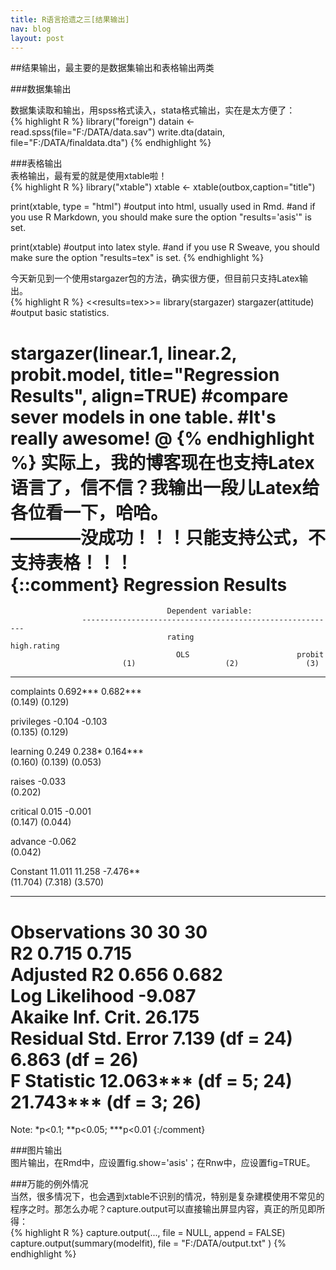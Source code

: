 ```yaml
---
title: R语言拾遗之三[结果输出]
nav: blog
layout: post
---
```


##结果输出，最主要的是数据集输出和表格输出两类  

###数据集输出  

数据集读取和输出，用spss格式读入，stata格式输出，实在是太方便了：  
{% highlight R %}
library("foreign")
datain <- read.spss(file="F:/DATA/data.sav")
write.dta(datain, file="F:/DATA/finaldata.dta")
{% endhighlight %}   
  
###表格输出  
表格输出，最有爱的就是使用xtable啦！  
{% highlight R %}
library("xtable")
xtable <- xtable(outbox,caption="title")

print(xtable, type = "html")
#output into html, usually used in Rmd.
#and if you use R Markdown, you should make sure the option "results='asis'" is set.

print(xtable)
#output into latex style. 
#and if you use R Sweave, you should make sure the option "results=tex" is set.
{% endhighlight %} 
  
今天新见到一个使用stargazer包的方法，确实很方便，但目前只支持Latex输出。  
{% highlight R %}
<<results=tex>>=
library(stargazer)
stargazer(attitude)
#output basic statistics.

stargazer(linear.1, linear.2, probit.model, title="Regression Results", align=TRUE)
#compare sever models in one table.
#It's really awesome!
@
{% endhighlight %}
实际上，我的博客现在也支持Latex语言了，信不信？我输出一段儿Latex给各位看一下，哈哈。  
————没成功！！！只能支持公式，不支持表格！！！  
{::comment}
Regression Results
=============================================================================
                                       Dependent variable:                   
                    ---------------------------------------------------------
                                       rating                     high.rating
                                         OLS                        probit   
                             (1)                    (2)               (3)    
-----------------------------------------------------------------------------
complaints                 0.692***               0.682***                   
                           (0.149)                (0.129)                    
                                                                             
privileges                  -0.104                 -0.103                    
                           (0.135)                (0.129)                    
                                                                             
learning                    0.249                  0.238*          0.164***  
                           (0.160)                (0.139)           (0.053)  
                                                                             
raises                      -0.033                                           
                           (0.202)                                           
                                                                             
critical                    0.015                                   -0.001   
                           (0.147)                                  (0.044)  
                                                                             
advance                                                             -0.062   
                                                                    (0.042)  
                                                                             
Constant                    11.011                 11.258          -7.476**  
                           (11.704)               (7.318)           (3.570)  
                                                                             
-----------------------------------------------------------------------------
Observations                  30                     30               30     
R2                          0.715                  0.715                     
Adjusted R2                 0.656                  0.682                     
Log Likelihood                                                      -9.087   
Akaike Inf. Crit.                                                   26.175   
Residual Std. Error    7.139 (df = 24)        6.863 (df = 26)                
F Statistic         12.063*** (df = 5; 24) 21.743*** (df = 3; 26)            
=============================================================================
Note:                                             *p<0.1; **p<0.05; ***p<0.01
{:/comment}
  
###图片输出  
图片输出，在Rmd中，应设置fig.show='asis'；在Rnw中，应设置fig=TRUE。  
  
###万能的例外情况  
当然，很多情况下，也会遇到xtable不识别的情况，特别是复杂建模使用不常见的程序之时。那怎么办呢？capture.output可以直接输出屏显内容，真正的所见即所得：  
{% highlight R %}
capture.output(..., file = NULL, append = FALSE)
capture.output(summary(modelfit), file = "F:/DATA/output.txt" )
{% endhighlight %} 